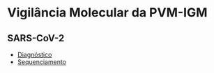 # Vigilância Molecular da PVM-IGM

## SARS-CoV-2
- [Diagnóstico](https://pvm-igm.github.io/painel/sars2diag.html)
- [Sequenciamento](https://pvm-igm.github.io/painel/sars2seq.html)
